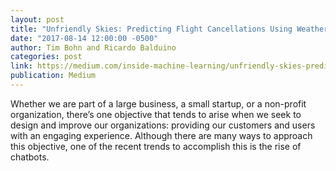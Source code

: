 ```yaml
---
layout: post
title: "Unfriendly Skies: Predicting Flight Cancellations Using Weather Data, Part 2"
date: "2017-08-14 12:00:00 -0500"
author: Tim Bohn and Ricardo Balduino
categories: post
link: https://medium.com/inside-machine-learning/unfriendly-skies-predicting-flight-cancellations-using-weather-data-part-2-5c0e1feec549
publication: Medium
---
```

Whether we are part of a large business, a small startup, or a non-profit organization, there’s one objective that tends to arise when we seek to design and improve our organizations: providing our customers and users with an engaging experience. Although there are many ways to approach this objective, one of the recent trends to accomplish this is the rise of chatbots.